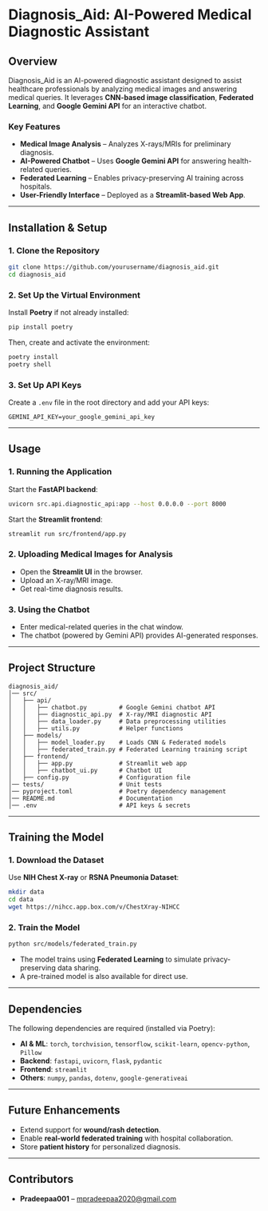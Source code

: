 # **Diagnosis_Aid: AI-Powered Medical Diagnostic Assistant**  

## **Overview**  
Diagnosis_Aid is an AI-powered diagnostic assistant designed to assist healthcare professionals by analyzing medical images and answering medical queries. It leverages **CNN-based image classification**, **Federated Learning**, and **Google Gemini API** for an interactive chatbot.  

### **Key Features**  
- **Medical Image Analysis** – Analyzes X-rays/MRIs for preliminary diagnosis.  
- **AI-Powered Chatbot** – Uses **Google Gemini API** for answering health-related queries.  
- **Federated Learning** – Enables privacy-preserving AI training across hospitals.  
- **User-Friendly Interface** – Deployed as a **Streamlit-based Web App**.  

---

## **Installation & Setup**  

### **1. Clone the Repository**  
```bash
git clone https://github.com/yourusername/diagnosis_aid.git
cd diagnosis_aid
```

### **2. Set Up the Virtual Environment**  
Install **Poetry** if not already installed:  
```bash
pip install poetry
```
Then, create and activate the environment:  
```bash
poetry install
poetry shell
```

### **3. Set Up API Keys**  
Create a `.env` file in the root directory and add your API keys:  
```
GEMINI_API_KEY=your_google_gemini_api_key
```

---

## **Usage**  

### **1. Running the Application**  
Start the **FastAPI backend**:  
```bash
uvicorn src.api.diagnostic_api:app --host 0.0.0.0 --port 8000
```
Start the **Streamlit frontend**:  
```bash
streamlit run src/frontend/app.py
```

### **2. Uploading Medical Images for Analysis**  
- Open the **Streamlit UI** in the browser.  
- Upload an X-ray/MRI image.  
- Get real-time diagnosis results.  

### **3. Using the Chatbot**  
- Enter medical-related queries in the chat window.  
- The chatbot (powered by Gemini API) provides AI-generated responses.  

---

## **Project Structure**  
```
diagnosis_aid/
│── src/
│   ├── api/
│   │   ├── chatbot.py         # Google Gemini chatbot API
│   │   ├── diagnostic_api.py  # X-ray/MRI diagnostic API
│   │   ├── data_loader.py     # Data preprocessing utilities
│   │   ├── utils.py           # Helper functions
│   ├── models/
│   │   ├── model_loader.py    # Loads CNN & Federated models
│   │   ├── federated_train.py # Federated Learning training script
│   ├── frontend/
│   │   ├── app.py             # Streamlit web app
│   │   ├── chatbot_ui.py      # Chatbot UI
│   ├── config.py              # Configuration file
│── tests/                     # Unit tests
│── pyproject.toml             # Poetry dependency management
│── README.md                  # Documentation
│── .env                       # API keys & secrets
```

---

## **Training the Model**  
### **1. Download the Dataset**  
Use **NIH Chest X-ray** or **RSNA Pneumonia Dataset**:  
```bash
mkdir data
cd data
wget https://nihcc.app.box.com/v/ChestXray-NIHCC
```

### **2. Train the Model**  
```bash
python src/models/federated_train.py
```
- The model trains using **Federated Learning** to simulate privacy-preserving data sharing.  
- A pre-trained model is also available for direct use.  

---

## **Dependencies**  
The following dependencies are required (installed via Poetry):  
- **AI & ML**: `torch`, `torchvision`, `tensorflow`, `scikit-learn`, `opencv-python`, `Pillow`  
- **Backend**: `fastapi`, `uvicorn`, `flask`, `pydantic`  
- **Frontend**: `streamlit`  
- **Others**: `numpy`, `pandas`, `dotenv`, `google-generativeai`  

---

## **Future Enhancements**  
- Extend support for **wound/rash detection**.  
- Enable **real-world federated training** with hospital collaboration.  
- Store **patient history** for personalized diagnosis.  

---

## **Contributors**  
- **Pradeepaa001** – [mpradeepaa2020@gmail.com](mailto:mpradeepaa2020@gmail.com)  

